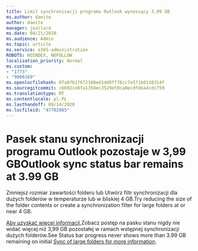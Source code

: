 ```yaml
---
title: Limit synchronizacji programu Outlook wynoszący 3,99 GB
ms.author: daeite
author: daeite
manager: joallard
ms.date: 04/21/2020
ms.audience: Admin
ms.topic: article
ms.service: o365-administration
ROBOTS: NOINDEX, NOFOLLOW
localization_priority: Normal
ms.custom:
- "1773"
- "9000169"
ms.openlocfilehash: 07a87b1f672108ed1dd8ff76cc7e571b0138314f
ms.sourcegitcommit: c6692ce0fa1358ec3529e59ca0ecdfdea4cdc759
ms.translationtype: MT
ms.contentlocale: pl-PL
ms.lasthandoff: 09/14/2020
ms.locfileid: "47702085"
---
```

# <a name="outlook-sync-status-bar-remains-at-399-gb"></a><span data-ttu-id="63d00-102">Pasek stanu synchronizacji programu Outlook pozostaje w 3,99 GB</span><span class="sxs-lookup"><span data-stu-id="63d00-102">Outlook sync status bar remains at 3.99 GB</span></span>

<span data-ttu-id="63d00-103">Zmniejsz rozmiar zawartości folderu lub Utwórz filtr synchronizacji dla dużych folderów w temperaturze lub w bliskiej 4 GB.</span><span class="sxs-lookup"><span data-stu-id="63d00-103">Try reducing the size of the folder contents or create a synchronization filter for large folders at or near 4 GB.</span></span>

<span data-ttu-id="63d00-104">[Aby uzyskać więcej informacji,](https://support.microsoft.com/help/2738323/status-bar-progress-never-shows-more-than-3-99-gb-remaining-on-initial)Zobacz postęp na pasku stanu nigdy nie widać więcej niż 3,99 GB pozostałej w ramach wstępnej synchronizacji dużych folderów.</span><span class="sxs-lookup"><span data-stu-id="63d00-104">See Status bar progress never shows more than 3.99 GB remaining on initial [Sync of large folders for more information](https://support.microsoft.com/help/2738323/status-bar-progress-never-shows-more-than-3-99-gb-remaining-on-initial).</span></span>